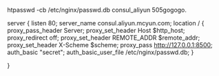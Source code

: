 htpasswd -cb /etc/nginx/passwd.db consul_aliyun 505gogogo.




server {
        listen 80;
        server_name consul.aliyun.mcyun.com;
        location / {
                proxy_pass_header Server;
                proxy_set_header Host $http_host;
                proxy_redirect off;
                proxy_set_header REMOTE_ADDR $remote_addr;
                proxy_set_header X-Scheme $scheme;
                proxy_pass http://127.0.0.1:8500;
                auth_basic "secret";
                auth_basic_user_file /etc/nginx/passwd.db;
        }

}